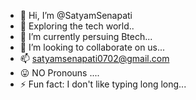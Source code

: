 - 👋 Hi, I’m @SatyamSenapati
- 👀 Exploring the tech world..
- 🌱 I’m currently persuing Btech...
- 💞️ I’m looking to collaborate on us...
- 📫 satyamsenapati0702@gmail.com  
- 😛 NO Pronouns ....
- ⚡ Fun fact: I don't like typing long long...

<!---
SatyamSenapati/SatyamSenapati is a ✨ special ✨ repository because its `README.md` (this file) appears on your GitHub profile.
You can click the Preview link to take a look at your changes.
--->
